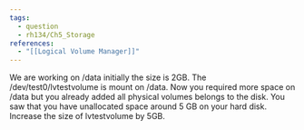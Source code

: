 ```yaml
---
tags:
  - question
  - rh134/Ch5_Storage
references:
  - "[[Logical Volume Manager]]"
---
```

We are working on /data initially the size is 2GB. The /dev/test0/lvtestvolume is mount on /data. Now you required more space on /data but you already added all physical volumes belongs to the disk. You saw that you have unallocated space around 5 GB on your hard disk. Increase the size of lvtestvolume by 5GB.

